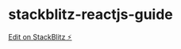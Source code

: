# stackblitz-reactjs-guide

[Edit on StackBlitz ⚡️](https://stackblitz.com/edit/stackblitz-starters-zawhya)